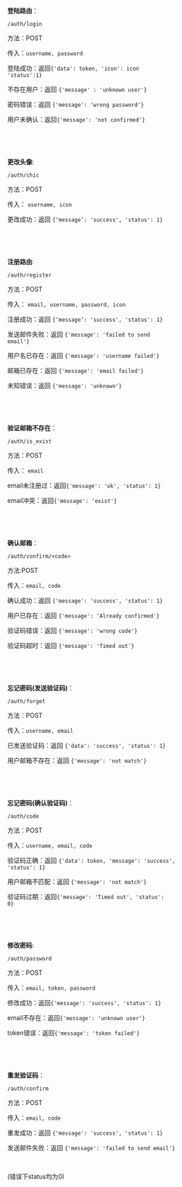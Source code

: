 &nbsp;

**登陆路由**：

```/auth/login```

方法：POST

传入：<code>username, password</code>

登陆成功：返回<code>{'data': token, 'icon': icon 'status':1}</code>

不存在用户：返回 <code>{'message' : 'unknown user'}</code>

密码错误：返回 <code>{'message': 'wrong password'}</code>

用户未确认：返回<code>{'message': 'not confirmed'}</code>

&nbsp;

&nbsp;

**更改头像**:

```/auth/chic```

方法：POST

传入：
<code>username, icon</code>

更改成功：返回
<code>{‘message’: 'success', 'status': 1}</code>

&nbsp;

&nbsp;

**注册路由**:

```/auth/register```

方法：POST

传入：
<code>email, username, password, icon</code>

注册成功：返回
<code>{‘message’: 'success', 'status': 1}</code>

发送邮件失败：返回
<code>{'message': 'failed to send email'}</code>

用户名已存在：返回
<code>{'message': 'username failed'}</code>

邮箱已存在：返回
<code>{'message': 'email failed'}</code>

未知错误：返回
<code>{'message': 'unknown'}</code>

&nbsp;

&nbsp;

**验证邮箱不存在**：

```/auth/is_exist```

方法：POST

传入：
<code>email</code>

email未注册过：返回<code>{'message': 'ok', 'status': 1}</code>

email冲突：返回<code>{'message': 'exist'}</code>

&nbsp;

&nbsp;

**确认邮箱**：

```/auth/confirm/<code>```

方法:POST

传入：<code>email, code</code>

确认成功：返回
<code>{'message': 'success', 'status': 1}</code>

用户已存在：返回
<code>{'message': 'Already confirmed'}</code>

验证码错误：返回
<code>{'message': 'wrong code'}</code>

验证码超时：返回
<code>{'message': 'Timed out'}</code>

&nbsp;

&nbsp;

**忘记密码(发送验证码)**：

```/auth/forget```

方法：POST

传入：<code>username, email</code>

已发送验证码：返回 <code>{'data': 'success', 'status': 1}</code>

用户邮箱不存在：返回 <code>{'message': 'not match'}</code>

&nbsp;

&nbsp;

**忘记密码(确认验证码)**：

```/auth/code```

方法：POST

传入：<code>username, email, code</code>

验证码正确：返回 <code>{'data': token, 'message': 'success', 'status': 1}</code>

用户邮箱不匹配：返回 <code>{'message': 'not match'}</code>

验证码过期：返回<code>{'message': 'Timed out', 'status': 0}</code>

&nbsp;

&nbsp;

**修改密码**:

```/auth/password```

方法：POST

传入：<code>email, token, password</code>

修改成功：返回<code>{'message': 'success', 'status': 1}</code>

email不存在：返回<code>{'message': 'unknown user'}</code>

token错误：返回<code>{'message': 'token failed'}</code>

&nbsp;

&nbsp;

**重发验证码**：

```/auth/confirm```

方法：POST

传入：<code>email, code</code>

重发成功：返回
<code>{'message': 'success', 'status': 1} </code>

发送邮件失败：返回
<code>{'message': 'failed to send email'} </code>

&nbsp;

(错误下status均为0)
